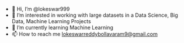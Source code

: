 - 👋 Hi, I’m @lokeswar999
- 👀 I’m interested in working with large datasets in a Data Science, Big Data, Machine Learning Projects 
- 🌱 I’m currently learning Machine Learning
- 📫 How to reach me lokeswarreddybollavaram9@gmail.com

<!---
lokeswar999/lokeswar999 is a ✨ special ✨ repository because its `README.md` (this file) appears on your GitHub profile.
You can click the Preview link to take a look at your changes.
--->
